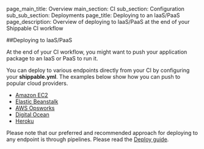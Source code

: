 page_main_title: Overview
main_section: CI
sub_section: Configuration
sub_sub_section: Deployments
page_title: Deploying to an IaaS/PaaS
page_description: Overview of deploying to IaaS/PaaS at the end of your Shippable CI workflow  

##Deploying to IaaS/PaaS

At the end of your CI workflow, you might want to push your application package to an IaaS or PaaS to run it.

You can deploy to various endpoints directly from your CI by configuring your **shippable.yml**. The examples below show how you can push to popular cloud providers.

- [Amazon EC2](deploy-to-ec2/)
- [Elastic Beanstalk](deploy-to-aws-beanstalk/)
- [AWS Opsworks](deploy-to-aws-opsworks/)
- [Digital Ocean](deploy-to-digital-ocean/)
- [Heroku](deploy-to-heroku/)

Please note that our preferred and recommended approach for deploying to any endpoint is through pipelines. Please read the [Deploy guide](../deploy/why-deploy/).
